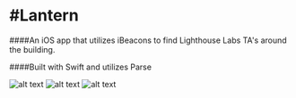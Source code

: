 #Lantern
=======
####An iOS app that utilizes iBeacons to find Lighthouse Labs TA's around the building.  

####Built with Swift and utilizes Parse

![alt text](http://i.imgur.com/bvJAc8x.png "Lantern image 1") ![alt text](http://i.imgur.com/AHB0lmv.png "Lantern image 2")
![alt text](http://i.imgur.com/nrWZYAP.png "Lantern image 3")
